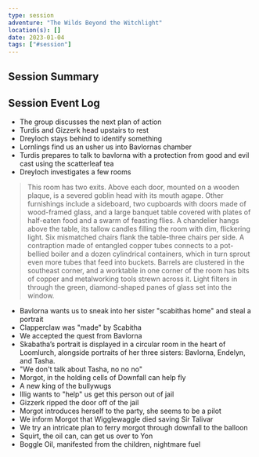 ```yaml
---
type: session
adventure: "The Wilds Beyond the Witchlight"
location(s): []
date: 2023-01-04
tags: ["#session"]
---
```


## Session Summary

## Session Event Log

- The group discusses the next plan of action
- Turdis and Gizzerk head upstairs to rest
- Dreyloch stays behind to identify something
- Lornlings find us an usher us into Bavlornas chamber
- Turdis prepares to talk to bavlorna with a protection from good and evil cast using the scatterleaf tea
- Dreyloch investigates a few rooms
> This room has two exits. Above each door, mounted on a wooden plaque, is a severed goblin head with its mouth agape. Other furnishings include a sideboard, two cupboards with doors made of wood-framed glass, and a large banquet table covered with plates of half-eaten food and a swarm of feasting flies. A chandelier hangs above the table, its tallow candles filling the room with dim, flickering light. Six mismatched chairs flank the table-three chairs per side.
> A contraption made of entangled copper tubes connects to a pot-bellied boiler and a dozen cylindrical containers, which in turn sprout even more tubes that feed into buckets. Barrels are clustered in the southeast corner, and a worktable in one corner of the room has bits of copper and metalworking tools strewn across it. Light filters in through the green, diamond-shaped panes of glass set into the window.
- Bavlorna wants us to sneak into her sister "scabithas home" and steal a portrait
- Clapperclaw was "made" by Scabitha
- We accepted the quest from Bavlorna
- Skabatha’s portrait is displayed in a circular room in the heart of Loomlurch, alongside portraits of her three sisters: Bavlorna, Endelyn, and Tasha.
- "We don't talk about Tasha, no no no"
- Morgot, in the holding cells of Downfall can help fly
- A new king of the bullywugs
- Illig wants to "help" us get this person out of jail
- Gizzerk ripped the door off of the jail
- Morgot introduces herself to the party, she seems to be a pilot
- We inform Morgot that Wigglewaggle died saving Sir Talivar
- We try an intricate plan to ferry morgot through downfall to the balloon
- Squirt, the oil can, can get us over to Yon
- Boggle Oil, manifested from the children, nightmare fuel